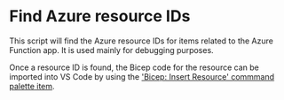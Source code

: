 # Find Azure resource IDs

This script will find the Azure resource IDs for items related to the Azure Function app.
It is used mainly for debugging purposes.

Once a resource ID is found, the Bicep code for the resource can be imported into VS Code by using the ['Bicep: Insert Resource' commmand palette item](/static-assets/bicep-insert-resource.png).
